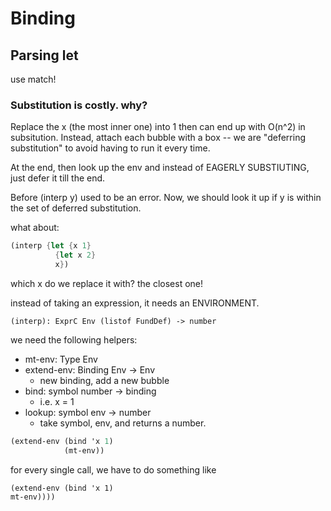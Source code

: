 # Binding


## Parsing let

use match!

### Substitution is costly. why?

Replace the x (the most inner one) into 1 then can end up with O(n^2) in subsitution. Instead, attach each bubble with a box -- we are "deferring substitution" to avoid having to run it every time.

At the end, then look up the env and instead of EAGERLY SUBSTIUTING, just defer it till the end.

Before (interp y) used to be an error. Now, we should look it up if y is within the set of deferred substitution.

what about:

```scheme
(interp {let {x 1}
          {let x 2}
          x})
```

which x do we replace it with? the closest one!

instead of taking an expression, it needs an ENVIRONMENT.

```
(interp): ExprC Env (listof FundDef) -> number
```

we need the following helpers:

- mt-env: Type Env
- extend-env: Binding Env -> Env
	- new binding, add a new bubble
- bind: symbol number -> binding
	- i.e. x = 1
- lookup: symbol env -> number
	- take symbol, env, and returns a number.

```scheme
(extend-env (bind 'x 1)
            (mt-env))
```

for every single call, we have to do something like

```(extend-env (bind 'y 2)
(extend-env (bind 'x 1)
mt-env))))
```
